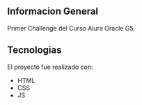 ## Informacion General

Primer Challenge del Curso Alura Oracle G5.

## Tecnologias

El proyecto fue realizado con:

- HTML
- CSS
- JS
